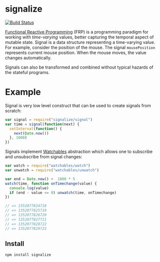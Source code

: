 # signalize

[![Build Status](https://secure.travis-ci.org/Gozala/signalize.png)](http://travis-ci.org/Gozala/signalize)

[Functional Reactive Programming][FRP] (FRP) is a programming paradigm for
working with *time-varying* values, better capturing the temporal aspect of
mutable state. Signal is a data structure representing a time-varying value.
For example, consider the position of the mouse. The signal `mousePosition`
represents current mouse position. When the mouse moves, the value changes
automatically.

Signals can also be transformed and combined without typical hazards of the
stateful programs.

# Example

Signal is very low level construct that can be used to create signals from
scratch:

```js
var signal = require("signalize/signal")
var time = signal(function(next) {
  setInterval(function() {
    next(Date.now())
  }, 1000)
})
```

Signals implement [Watchables][] abstraction which allows one to subscribe
and unsubscribe from signal changes:

```js
var watch = require("watchables/watch")
var unwatch = require("watchables/unwatch")

var end = Date.now() +  1000 * 5
watch(time, function onTimechange(value) {
  console.log(value)
  if (end - value <= 0) unwatch(time, onTimechange)
})

// => 1352077824718
// => 1352077825719
// => 1352077826720
// => 1352077827721
// => 1352077828722
// => 1352077829723
```


## Install

    npm install signalize

[FRP]:http://en.wikipedia.org/wiki/Functional_reactive_programming
[Watchables]:https://github.com/Gozala/watchables
